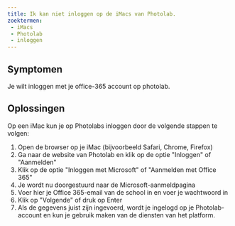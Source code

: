 ```yaml
---
title: Ik kan niet inloggen op de iMacs van Photolab.
zoektermen:
 - iMacs
 - Photolab
 - inloggen
---
```


## Symptomen

Je wilt inloggen met je office-365 account op photolab.

## Oplossingen

Op een iMac kun je op Photolabs inloggen door de volgende stappen te volgen:

1. Open de browser op je iMac (bijvoorbeeld Safari, Chrome, Firefox)
2. Ga naar de website van Photolab en klik op de optie "Inloggen" of "Aanmelden"
3. Klik op de optie "Inloggen met Microsoft" of "Aanmelden met Office 365"
4. Je wordt nu doorgestuurd naar de Microsoft-aanmeldpagina
5. Voer hier je Office 365-email van de school in en voer je wachtwoord in
6. Klik op "Volgende" of druk op Enter
7. Als de gegevens juist zijn ingevoerd, wordt je ingelogd op je Photolab-account en kun je gebruik maken van de diensten van het platform.
